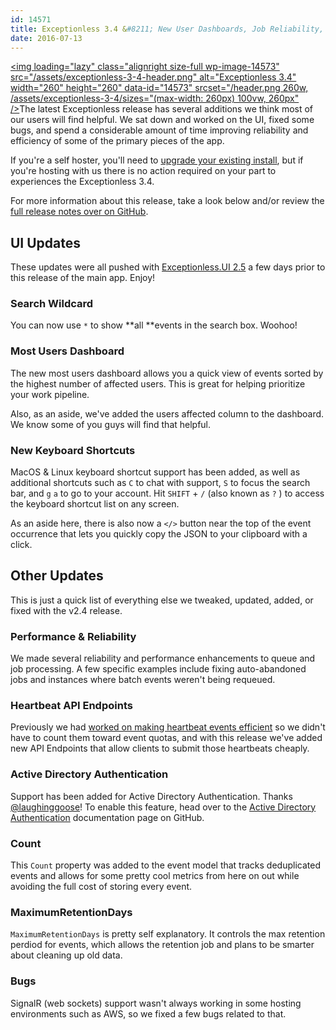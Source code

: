 ```yaml
---
id: 14571
title: Exceptionless 3.4 &#8211; New User Dashboards, Job Reliability, and Bug Fixes
date: 2016-07-13
---
```

[<img loading="lazy" class="alignright size-full wp-image-14573" src="/assets/exceptionless-3-4-header.png" alt="Exceptionless 3.4" width="260" height="260" data-id="14573" srcset="/header.png 260w, /assets/exceptionless-3-4/sizes="(max-width: 260px) 100vw, 260px" />](/assets/exceptionless-3-4-header.png)The latest Exceptionless release has several additions we think most of our users will find helpful. We sat down and worked on the UI, fixed some bugs, and spend a considerable amount of time improving reliability and efficiency of some of the primary pieces of the app.

If you're a self hoster, you'll need to [upgrade your existing install](https://github.com/exceptionless/Exceptionless/wiki/Self-Hosting#upgrading), but if you're hosting with us there is no action required on your part to experiences the Exceptionless 3.4.

For more information about this release, take a look below and/or review the [full release notes over on GitHub](https://github.com/exceptionless/Exceptionless/releases/tag/v3.4.0).<!--more-->

## UI Updates

These updates were all pushed with [Exceptionless.UI 2.5](https://github.com/exceptionless/Exceptionless.UI/releases/tag/v2.5.0) a few days prior to this release of the main app. Enjoy!

### Search Wildcard

You can now use `*` to show **all **events in the search box. Woohoo!

### Most Users Dashboard

The new most users dashboard allows you a quick view of events sorted by the highest number of affected users. This is great for helping prioritize your work pipeline.

Also, as an aside, we've added the users affected column to the dashboard. We know some of you guys will find that helpful.

### New Keyboard Shortcuts

MacOS & Linux keyboard shortcut support has been added, as well as additional shortcuts such as `C` to chat with support, `S` to focus the search bar, and `g` `a` to go to your account. Hit `SHIFT` + `/` (also known as `?` ) to access the keyboard shortcut list on any screen.

As an aside here, there is also now a `</>` button near the top of the event occurrence that lets you quickly copy the JSON to your clipboard with a click.

## Other Updates

This is just a quick list of everything else we tweaked, updated, added, or fixed with the v2.4 release.

### Performance & Reliability

We made several reliability and performance enhancements to queue and job processing. A few specific examples include fixing auto-abandoned jobs and instances where batch events weren't being requeued.

### Heartbeat API Endpoints

Previously we had [worked on making heartbeat events efficient](/session-heartbeats-no-longer-count-towards-plan-limits/) so we didn't have to count them toward event quotas, and with this release we've added new API Endpoints that allow clients to submit those heartbeats cheaply.

### Active Directory Authentication

Support has been added for Active Directory Authentication. Thanks [@laughinggoose](https://github.com/laughinggoose)! To enable this feature, head over to the [Active Directory Authentication](https://github.com/exceptionless/Exceptionless/wiki/Self-Hosting#active-directory-authentication) documentation page on GitHub.

### Count

This `Count` property was added to the event model that tracks deduplicated events and allows for some pretty cool metrics from here on out while avoiding the full cost of storing every event.

### MaximumRetentionDays

`MaximumRetentionDays` is pretty self explanatory. It controls the max retention perdiod for events, which allows the retention job and plans to be smarter about cleaning up old data.

### Bugs

SignalR (web sockets) support wasn't always working in some hosting environments such as AWS, so we fixed a few bugs related to that.
